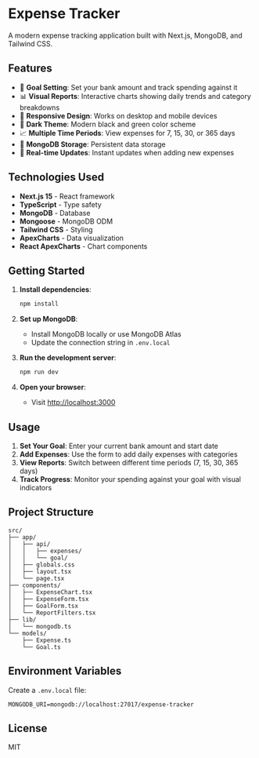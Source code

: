 # Expense Tracker

A modern expense tracking application built with Next.js, MongoDB, and Tailwind CSS.

## Features

- 🎯 **Goal Setting**: Set your bank amount and track spending against it
- 📊 **Visual Reports**: Interactive charts showing daily trends and category breakdowns
- 📱 **Responsive Design**: Works on desktop and mobile devices
- 🌙 **Dark Theme**: Modern black and green color scheme
- 📈 **Multiple Time Periods**: View expenses for 7, 15, 30, or 365 days
- 💾 **MongoDB Storage**: Persistent data storage
- 🚀 **Real-time Updates**: Instant updates when adding new expenses

## Technologies Used

- **Next.js 15** - React framework
- **TypeScript** - Type safety
- **MongoDB** - Database
- **Mongoose** - MongoDB ODM
- **Tailwind CSS** - Styling
- **ApexCharts** - Data visualization
- **React ApexCharts** - Chart components

## Getting Started

1. **Install dependencies**:
   ```bash
   npm install
   ```

2. **Set up MongoDB**:
   - Install MongoDB locally or use MongoDB Atlas
   - Update the connection string in `.env.local`

3. **Run the development server**:
   ```bash
   npm run dev
   ```

4. **Open your browser**:
   - Visit [http://localhost:3000](http://localhost:3000)

## Usage

1. **Set Your Goal**: Enter your current bank amount and start date
2. **Add Expenses**: Use the form to add daily expenses with categories
3. **View Reports**: Switch between different time periods (7, 15, 30, 365 days)
4. **Track Progress**: Monitor your spending against your goal with visual indicators

## Project Structure

```
src/
├── app/
│   ├── api/
│   │   ├── expenses/
│   │   └── goal/
│   ├── globals.css
│   ├── layout.tsx
│   └── page.tsx
├── components/
│   ├── ExpenseChart.tsx
│   ├── ExpenseForm.tsx
│   ├── GoalForm.tsx
│   └── ReportFilters.tsx
├── lib/
│   └── mongodb.ts
└── models/
    ├── Expense.ts
    └── Goal.ts
```

## Environment Variables

Create a `.env.local` file:

```
MONGODB_URI=mongodb://localhost:27017/expense-tracker
```

## License

MIT